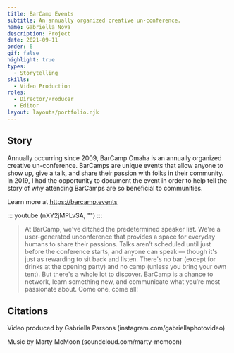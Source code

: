 ```yaml
---
title: BarCamp Events
subtitle: An annually organized creative un-conference.
name: Gabriella Nova
description: Project
date: 2021-09-11
order: 6
gif: false
highlight: true
types:
  - Storytelling
skills:
  - Video Production
roles:
  - Director/Producer
  - Editor
layout: layouts/portfolio.njk
---
```


<div class="grid-center sm:grid-center md:grid-center">

## Story

Annually occurring since 2009, BarCamp Omaha is an annually organized creative un-conference. BarCamps are unique events that allow anyone to show up, give a talk, and share their passion with folks in their community. In 2019, I had the opportunity to document the event in order to help tell the story of why attending BarCamps are so beneficial to communities. 

Learn more at https://barcamp.events


</div>

<div class="grid-center sm:grid-center md:grid-center">

::: youtube (nXY2jMPLvSA, "") :::


> At BarCamp, we've ditched the predetermined speaker list. We're a user-generated unconference that provides a space for everyday humans to share their passions. Talks aren’t scheduled until just before the conference starts, and anyone can speak — though it's just as rewarding to sit back and listen. There's no bar (except for drinks at the opening party) and no camp (unless you bring your own tent). But there's a whole lot to discover. BarCamp is a chance to network, learn something new, and communicate what you’re most passionate about. Come one, come all! 


## Citations

Video produced by Gabriella Parsons (instagram.com/gabriellaphotovideo) 

Music by Marty McMoon (soundcloud.com/marty-mcmoon)

</div>